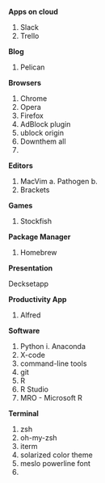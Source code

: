 **Apps on cloud**

1. Slack
2. Trello

**Blog**

1. Pelican

**Browsers**

1. Chrome
2. Opera
3. Firefox
4. AdBlock plugin
5. ublock origin
6. Downthem all
7. 

**Editors**

1. MacVim
    a. Pathogen
    b. 
2. Brackets

**Games**

1. Stockfish


**Package Manager**

1. Homebrew

**Presentation**

Decksetapp

**Productivity App**

1. Alfred

**Software**

1. Python
    i. Anaconda
2. X-code
3. command-line tools
4. git
5. R
6. R Studio
7. MRO - Microsoft R


**Terminal**

1. zsh
2. oh-my-zsh
3. iterm
4. solarized color theme
5. meslo powerline font
6. 


